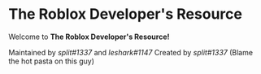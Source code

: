 # The Roblox Developer's Resource
Welcome to **The Roblox Developer's Resource!**

Maintained by *split#1337* and *leshark#1147*
Created by *split#1337* (Blame the hot pasta on this guy)
